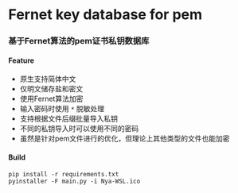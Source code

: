 # Fernet key database for pem

### 基于Fernet算法的pem证书私钥数据库

#### Feature

- 原生支持简体中文
- 仅明文储存盐和密文
- 使用Fernet算法加密
- 输入密码时使用 `*` 脱敏处理
- 支持根据文件后缀批量导入私钥
- 不同的私钥导入时可以使用不同的密码
- 虽然是针对pem文件进行的优化，但理论上其他类型的文件也能加密

#### Build

```
pip install -r requirements.txt
pyinstaller -F main.py -i Nya-WSL.ico
```
